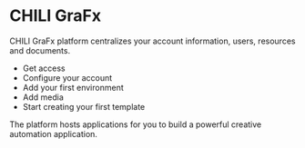 # CHILI GraFx

CHILI GraFx platform centralizes your account information, users, resources and documents.

- Get access
- Configure your account
- Add your first environment
- Add media
- Start creating your first template

The platform hosts applications for you to build a powerful creative automation application.